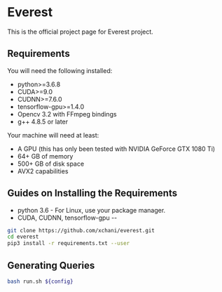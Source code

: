 # Everest

This is the official project page for Everest project.

## Requirements

You will need the following installed:

- python>=3.6.8
- CUDA>=9.0
- CUDNN>=7.6.0
- tensorflow-gpu>=1.4.0
- Opencv 3.2 with FFmpeg bindings
- g++ 4.8.5 or later 

Your machine will need at least:

- A GPU (this has only been tested with NVIDIA GeForce GTX 1080 Ti)
- 64+ GB of memory
- 500+ GB of disk space 
- AVX2 capabilities

## Guides on Installing the Requirements 

- python 3.6 - For Linux, use your package manager.
- CUDA, CUDNN, tensorflow-gpu
-- 
```sh
git clone https://github.com/xchani/everest.git
cd everest
pip3 install -r requirements.txt --user
```

## Generating Queries

```sh
bash run.sh ${config}
```

